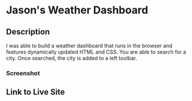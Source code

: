 # Jason's Weather Dashboard

## Description
I was able to build a weather dashboard that runs in the browser and features dynamically updated HTML and CSS. You are able to search for a city. Once searched, the city is added to a left toolbar. 


### Screenshot

## Link to Live Site
